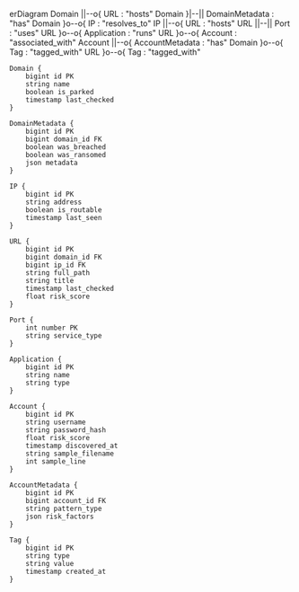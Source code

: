 erDiagram
Domain ||--o{ URL : "hosts"
Domain }|--|| DomainMetadata : "has"
Domain }o--o{ IP : "resolves_to"
IP ||--o{ URL : "hosts"
URL ||--|| Port : "uses"
URL }o--o{ Application : "runs"
URL }o--o{ Account : "associated_with"
Account ||--o{ AccountMetadata : "has"
Domain }o--o{ Tag : "tagged_with"
URL }o--o{ Tag : "tagged_with"

    Domain {
        bigint id PK
        string name
        boolean is_parked
        timestamp last_checked
    }

    DomainMetadata {
        bigint id PK
        bigint domain_id FK
        boolean was_breached
        boolean was_ransomed
        json metadata
    }

    IP {
        bigint id PK
        string address
        boolean is_routable
        timestamp last_seen
    }

    URL {
        bigint id PK
        bigint domain_id FK
        bigint ip_id FK
        string full_path
        string title
        timestamp last_checked
        float risk_score
    }

    Port {
        int number PK
        string service_type
    }

    Application {
        bigint id PK
        string name
        string type
    }

    Account {
        bigint id PK
        string username
        string password_hash
        float risk_score
        timestamp discovered_at
        string sample_filename
        int sample_line
    }

    AccountMetadata {
        bigint id PK
        bigint account_id FK
        string pattern_type
        json risk_factors
    }

    Tag {
        bigint id PK
        string type
        string value
        timestamp created_at
    }
